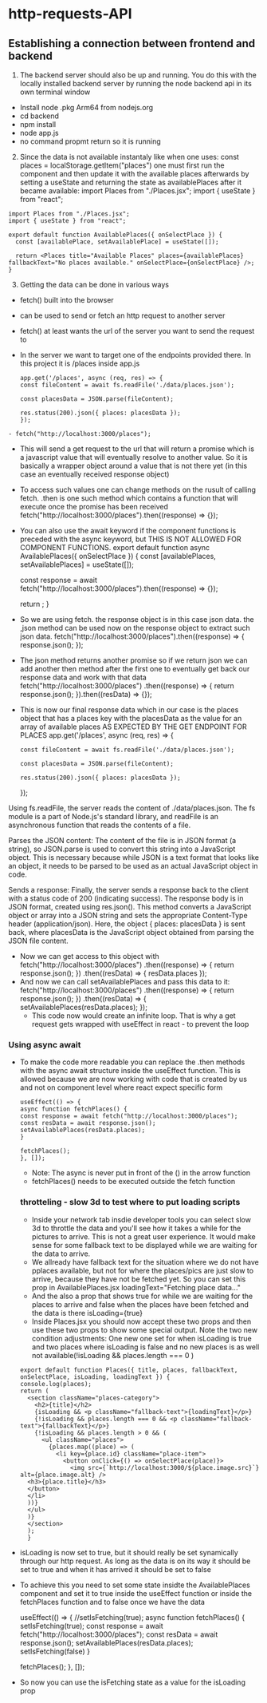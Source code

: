 # http-requests-API

## Establishing a connection between frontend and backend

1. The backend server should also be up and running. You do this with the locally installed backend server by running the node backend api in its own terminal window

- Install node .pkg Arm64 from nodejs.org
- cd backend
- npm install
- node app.js
- no command propmt return so it is running

2. Since the data is not available instantaly like when one uses: const places = localStorage.getItem("places") one must first run the component and then update it with the available places afterwards by setting a useState and returning the state as availablePlaces after it became available:
   import Places from "./Places.jsx";
   import { useState } from "react";

```
import Places from "./Places.jsx";
import { useState } from "react";

export default function AvailablePlaces({ onSelectPlace }) {
  const [availablePlace, setAvailablePlace] = useState([]);

  return <Places title="Available Places" places={availablePlaces} fallbackText="No places available." onSelectPlace={onSelectPlace} />;
}
```

3. Getting the data can be done in various ways

- fetch() built into the browser
- can be used to send or fetch an http request to another server
- fetch() at least wants the url of the server you want to send the request to
- In the server we want to target one of the endpoints provided there. In this project it is /places inside app.js

  ```Inside app.js:
  app.get('/places', async (req, res) => {
  const fileContent = await fs.readFile('./data/places.json');

  const placesData = JSON.parse(fileContent);

  res.status(200).json({ places: placesData });
  });
  ```

```Inside AvailablePlaces.jsx
- fetch("http://localhost:3000/places");
```

- This will send a get request to the url that will return a promise which is a javascript value that will eventually resolve to another value. So it is basically a wrapper object around a value that is not there yet (in this case an eventually received response object)
- To access such values one can change methods on the rusult of calling fetch. .then is one such method which contains a function that will execute once the promise has been received
  fetch("http://localhost:3000/places").then((response) => {});
- You can also use the await keyword if the component functions is preceded with the async keyword, but THIS IS NOT ALLOWED FOR COMPONENT FUNCTIONS.
  export default function async AvailablePlaces({ onSelectPlace }) {
  const [availablePlaces, setAvailablePlaces] = useState([]);

  const response = await fetch("http://localhost:3000/places").then((response) => {});

  return <Places title="Available Places" places={availablePlaces} fallbackText="No places available." onSelectPlace={onSelectPlace} />;
  }

- So we are using fetch. the response object is in this case json data. the ,json method can be used now on the response object to extract such json data.
  fetch("http://localhost:3000/places").then((response) => {
  response.json();
  });
- The json method returns another promise so if we return json we can add another then method after the first one to eventually get back our response data and work with that data
  fetch("http://localhost:3000/places")
  .then((response) => {
  return response.json();
  }).then((resData) => {});
- This is now our final response data which in our case is the places object that has a places key with the placesData as the value for an array of available places AS EXPECTED BY THE GET ENDPOINT FOR PLACES
  app.get('/places', async (req, res) => {

      const fileContent = await fs.readFile('./data/places.json');

      const placesData = JSON.parse(fileContent);

      res.status(200).json({ places: placesData });

  });

Using fs.readFile, the server reads the content of ./data/places.json. The fs module is a part of Node.js's standard library, and readFile is an asynchronous function that reads the contents of a file.

Parses the JSON content: The content of the file is in JSON format (a string), so JSON.parse is used to convert this string into a JavaScript object. This is necessary because while JSON is a text format that looks like an object, it needs to be parsed to be used as an actual JavaScript object in code.

Sends a response: Finally, the server sends a response back to the client with a status code of 200 (indicating success). The response body is in JSON format, created using res.json(). This method converts a JavaScript object or array into a JSON string and sets the appropriate Content-Type header (application/json). Here, the object { places: placesData } is sent back, where placesData is the JavaScript object obtained from parsing the JSON file content.

- Now we can get access to this object with
  fetch("http://localhost:3000/places")
  .then((response) => {
  return response.json();
  })
  .then((resData) => {
  resData.places
  });
- And now we can call setAvailablePlaces and pass this data to it:
  fetch("http://localhost:3000/places")
  .then((response) => {
  return response.json();
  })
  .then((resData) => {
  setAvailablePlaces(resData.places);
  });
  - This code now would create an infinite loop. That is why a get request gets wrapped with useEffect in react - to prevent the loop

### Using async await

- To make the code more readable you can replace the .then methods with the async await structure inside the useEffect function. This is allowed because we are now working with code that is created by us and not on component level where react expect specific form

  ```
  useEffect(() => {
  async function fetchPlaces() {
  const response = await fetch("http://localhost:3000/places");
  const resData = await response.json();
  setAvailablePlaces(resData.places);
  }

  fetchPlaces();
  }, []);
  ```

  - Note: The async is never put in front of the () in the arrow function
  - fetchPlaces() needs to be executed outside the fetch function

  ### throtteling - slow 3d to test where to put loading scripts

  - Inside your network tab insdie developer tools you can select slow 3d to throttle the data and you'll see how it takes a while for the pictures to arrive. This is not a great user experience. It would make sense for some fallback text to be displayed while we are waiting for the data to arrive.
  - We allready have fallback text for the situation where we do not have pplaces available, but not for where the places/pics are just slow to arrive, because they have not be fetched yet. So you can set this prop in AvailablePlaces.jsx
    loadingText="Fetching place data..."
  - And the also a prop that shows true for while we are waiting for the places to arrive and false when the places have been fetched and the data is there
    isLoading={true}
  - Inside Places.jsx you should now accept these two props and then use these two props to show some special output. Note the two new condition adjustments: One new one set for when isLoading is true and two places where isLoading is false and no new places is as well not available(!isLoading && places.length === 0 )

  ```
  export default function Places({ title, places, fallbackText, onSelectPlace, isLoading, loadingText }) {
  console.log(places);
  return (
    <section className="places-category">
      <h2>{title}</h2>
      {isLoading && <p className="fallback-text">{loadingText}</p>}
      {!isLoading && places.length === 0 && <p className="fallback-text">{fallbackText}</p>}
      {!isLoading && places.length > 0 && (
        <ul className="places">
          {places.map((place) => (
            <li key={place.id} className="place-item">
              <button onClick={() => onSelectPlace(place)}>
                <img src={`http://localhost:3000/${place.image.src}`} alt={place.image.alt} />
    <h3>{place.title}</h3>
    </button>
    </li>
    ))}
    </ul>
    )}
    </section>
    );
    }
  ```

- isLoading is now set to true, but it should really be set synamically through our http request. As long as the data is on its way it should be set to true and when it has arrived it should be set to false
- To achieve this you need to set some state insidte the AvailablePlaces component and set it to true inside the useEffect function or inside the fetchPlaces function and to false once we have the data

  useEffect(() => {
  //setIsFetching(true);
  async function fetchPlaces() {
  setIsFetching(true);
  const response = await fetch("http://localhost:3000/places");
  const resData = await response.json();
  setAvailablePlaces(resData.places);
  setIsFetching(false)
  }

  fetchPlaces();
  }, []);

- So now you can use the isFetching state as a value for the isLoading prop
